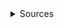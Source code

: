 
<details>
<summary>Sources</summary>
1. NC State Logo: https://brand.ncsu.edu/downloads/


</details>

